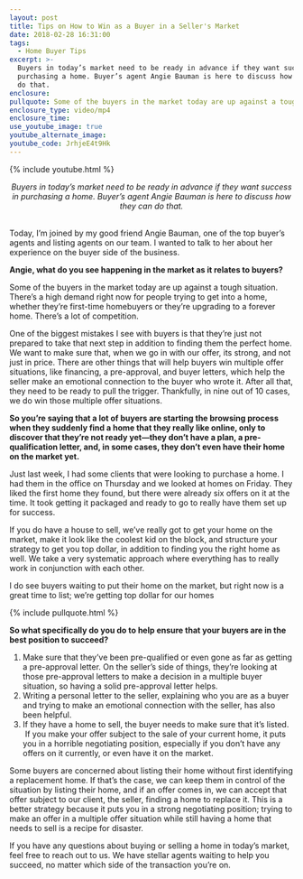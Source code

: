```yaml
---
layout: post
title: Tips on How to Win as a Buyer in a Seller's Market
date: 2018-02-28 16:31:00
tags:
  - Home Buyer Tips
excerpt: >-
  Buyers in today’s market need to be ready in advance if they want success in
  purchasing a home. Buyer’s agent Angie Bauman is here to discuss how they can
  do that.
enclosure:
pullquote: Some of the buyers in the market today are up against a tough situation.
enclosure_type: video/mp4
enclosure_time:
use_youtube_image: true
youtube_alternate_image:
youtube_code: JrhjeE4t9Hk
---
```


{% include youtube.html %}

<center><em>Buyers in today&rsquo;s market need to be ready in advance if they want success in purchasing a home. Buyer&rsquo;s agent Angie Bauman is here to discuss how they can do that.</em></center>

<center>&nbsp;</center>

Today, I’m joined by my good friend Angie Bauman, one of the top buyer’s agents and listing agents on our team. I wanted to talk to her about her experience on the buyer side of the business.

**Angie, what do you see happening in the market as it relates to buyers?**

Some of the buyers in the market today are up against a tough situation. There’s a high demand right now for people trying to get into a home, whether they’re first-time homebuyers or they’re upgrading to a forever home. There’s a lot of competition.

One of the biggest mistakes I see with buyers is that they’re just not prepared to take that next step in addition to finding them the perfect home. We want to make sure that, when we go in with our offer, its strong, and not just in price. There are other things that will help buyers win multiple offer situations, like financing, a pre-approval, and buyer letters, which help the seller make an emotional connection to the buyer who wrote it. After all that, they need to be ready to pull the trigger. Thankfully, in nine out of 10 cases, we do win those multiple offer situations.

**So you’re saying that a lot of buyers are starting the browsing process when they suddenly find a home that they really like online, only to discover that they’re not ready yet—they don’t have a plan, a pre-qualification letter, and, in some cases, they don’t even have their home on the market yet.**

Just last week, I had some clients that were looking to purchase a home. I had them in the office on Thursday and we looked at homes on Friday. They liked the first home they found, but there were already six offers on it at the time. It took getting it packaged and ready to go to really have them set up for success.

If you do have a house to sell, we’ve really got to get your home on the market, make it look like the coolest kid on the block, and structure your strategy to get you top dollar, in addition to finding you the right home as well. We take a very systematic approach where everything has to really work in conjunction with each other.

I do see buyers waiting to put their home on the market, but right now is a great time to list; we’re getting top dollar for our homes

{% include pullquote.html %}

**So what specifically do you do to help ensure that your buyers are in the best position to succeed?**

1. Make sure that they’ve been pre-qualified or even gone as far as getting a pre-approval letter. On the seller’s side of things, they’re looking at those pre-approval letters to make a decision in a multiple buyer situation, so having a solid pre-approval letter helps.
2. Writing a personal letter to the seller, explaining who you are as a buyer and trying to make an emotional connection with the seller, has also been helpful.
3. If they have a home to sell, the buyer needs to make sure that it’s listed.  If you make your offer subject to the sale of your current home, it puts you in a horrible negotiating position, especially if you don’t have any offers on it currently, or even have it on the market.

Some buyers are concerned about listing their home without first identifying a replacement home. If that’s the case, we can keep them in control of the situation by listing their home, and if an offer comes in, we can accept that offer subject to our client, the seller, finding a home to replace it. This is a better strategy because it puts you in a strong negotiating position; trying to make an offer in a multiple offer situation while still having a home that needs to sell is a recipe for disaster.

If you have any questions about buying or selling a home in today’s market, feel free to reach out to us. We have stellar agents waiting to help you succeed, no matter which side of the transaction you’re on.<br>